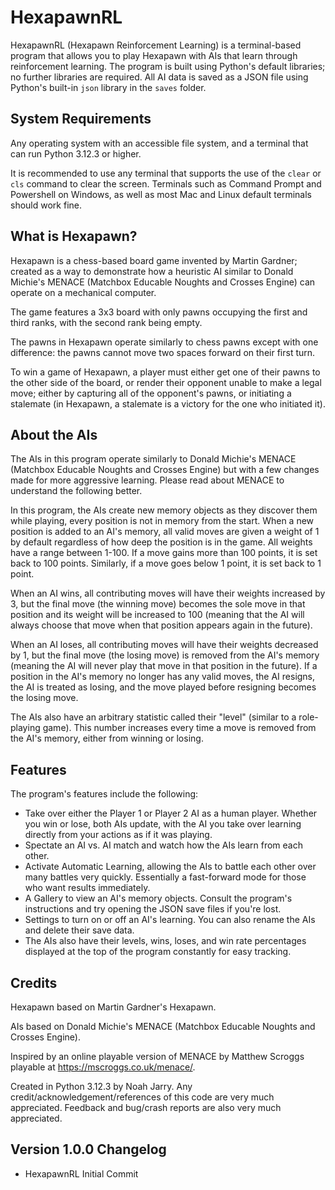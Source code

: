 # HexapawnRL

HexapawnRL (Hexapawn Reinforcement Learning) is a terminal-based program that allows you to play Hexapawn with AIs that learn through reinforcement learning.
The program is built using Python's default libraries; no further libraries are required. All AI data is saved as a JSON file using Python's built-in `json` library in the `saves` folder.

## System Requirements

Any operating system with an accessible file system, and a terminal that can run Python 3.12.3 or higher.

It is recommended to use any terminal that supports the use of the `clear` or `cls` command to clear the screen. 
Terminals such as Command Prompt and Powershell on Windows, as well as most Mac and Linux default terminals should work fine.

## What is Hexapawn?

Hexapawn is a chess-based board game invented by Martin Gardner; created as a way to demonstrate how a heuristic AI similar to Donald Michie's MENACE (Matchbox Educable Noughts and Crosses Engine) can operate on a mechanical computer.

The game features a 3x3 board with only pawns occupying the first and third ranks, with the second rank being empty.

The pawns in Hexapawn operate similarly to chess pawns except with one difference: the pawns cannot move two spaces forward on their first turn.

To win a game of Hexapawn, a player must either get one of their pawns to the other side of the board, or render their opponent unable to make a legal move; either by capturing all of the opponent's pawns, or initiating a stalemate (in Hexapawn, a stalemate is a victory for the one who initiated it).

## About the AIs

The AIs in this program operate similarly to Donald Michie's MENACE (Matchbox Educable Noughts and Crosses Engine) but with a few changes made for more aggressive learning. Please read about MENACE to understand the following better.

In this program, the AIs create new memory objects as they discover them while playing, every position is not in memory from the start. When a new position is added to an AI's memory, all valid moves are given a weight of 1 by default regardless of how deep the position is in the game. All weights have a range between 1-100. If a move gains more than 100 points, it is set back to 100 points. Similarly, if a move goes below 1 point, it is set back to 1 point.

When an AI wins, all contributing moves will have their weights increased by 3, but the final move (the winning move) becomes the sole move in that position and its weight will be increased to 100 (meaning that the AI will always choose that move when that position appears again in the future).

When an AI loses, all contributing moves will have their weights decreased by 1, but the final move (the losing move) is removed from the AI's memory (meaning the AI will never play that move in that position in the future).
If a position in the AI's memory no longer has any valid moves, the AI resigns, the AI is treated as losing, and the move played before resigning becomes the losing move.

The AIs also have an arbitrary statistic called their "level" (similar to a role-playing game). This number increases every time a move is removed from the AI's memory, either from winning or losing.
 
## Features

The program's features include the following:

- Take over either the Player 1 or Player 2 AI as a human player. Whether you win or lose, both AIs update, with the AI you take over learning directly from your actions as if it was playing.
- Spectate an AI vs. AI match and watch how the AIs learn from each other.
- Activate Automatic Learning, allowing the AIs to battle each other over many battles very quickly. Essentially a fast-forward mode for those who want results immediately.
- A Gallery to view an AI's memory objects. Consult the program's instructions and try opening the JSON save files if you're lost.
- Settings to turn on or off an AI's learning. You can also rename the AIs and delete their save data.
- The AIs also have their levels, wins, loses, and win rate percentages displayed at the top of the program constantly for easy tracking.

## Credits

Hexapawn based on Martin Gardner's Hexapawn.

AIs based on Donald Michie's MENACE (Matchbox Educable Noughts and Crosses Engine).

Inspired by an online playable version of MENACE by Matthew Scroggs playable at https://mscroggs.co.uk/menace/.

Created in Python 3.12.3 by Noah Jarry. Any credit/acknowledgement/references of this code are very much appreciated. Feedback and bug/crash reports are also very much appreciated.

## Version 1.0.0 Changelog

- HexapawnRL Initial Commit